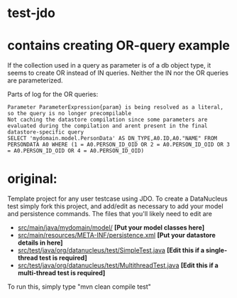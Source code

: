 test-jdo
========

# contains creating OR-query example

If the collection used in a query as parameter is of a db object type, it seems to create OR instead of IN queries.
Neither the IN nor the OR queries are parameterized.

Parts of log for the OR queries:

	Parameter ParameterExpression{param} is being resolved as a literal, so the query is no longer precompilable
	Not caching the datastore compilation since some parameters are evaluated during the compilation and arent present in the final datastore-specific query
	SELECT 'mydomain.model.PersonData' AS DN_TYPE,A0.ID,A0."NAME" FROM PERSONDATA A0 WHERE (1 = A0.PERSON_ID_OID OR 2 = A0.PERSON_ID_OID OR 3 = A0.PERSON_ID_OID OR 4 = A0.PERSON_ID_OID)

# original:

Template project for any user testcase using JDO.
To create a DataNucleus test simply fork this project, and add/edit as 
necessary to add your model and persistence commands. The files that you'll likely need to edit are

* <a href="https://github.com/datanucleus/test-jdo/tree/master/src/main/java/mydomain/model">src/main/java/mydomain/model/</a>   **[Put your model classes here]**
* <a href="https://github.com/datanucleus/test-jdo/blob/master/src/main/resources/META-INF/persistence.xml">src/main/resources/META-INF/persistence.xml</a>   **[Put your datastore details in here]**
* <a href="https://github.com/datanucleus/test-jdo/blob/master/src/test/java/org/datanucleus/test/SimpleTest.java">src/test/java/org/datanucleus/test/SimpleTest.java</a>   **[Edit this if a single-thread test is required]**
* <a href="https://github.com/datanucleus/test-jdo/blob/master/src/test/java/org/datanucleus/test/MultithreadTest.java">src/test/java/org/datanucleus/test/MultithreadTest.java</a>   **[Edit this if a multi-thread test is required]**

To run this, simply type "mvn clean compile test"
